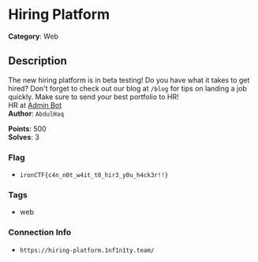 # Hiring Platform

**Category**: Web

## Description

The new hiring platform is in beta testing! Do you have what it takes to get hired? Don't forget to check out our blog at `/blog` for tips on landing a job quickly. Make sure to send your best portfolio to HR!  
HR at [Admin Bot](https://admin-bot.1nf1n1ty.team/hiring-platform-hr)  
**Author**: `AbdulHaq`

**Points**: 500  
**Solves**: 3

### Flag

- `ironCTF{c4n_n0t_w4it_t0_hir3_y0u_h4ck3r!!}`

### Tags

- web

### Connection Info

- `https://hiring-platform.1nf1n1ty.team/`
